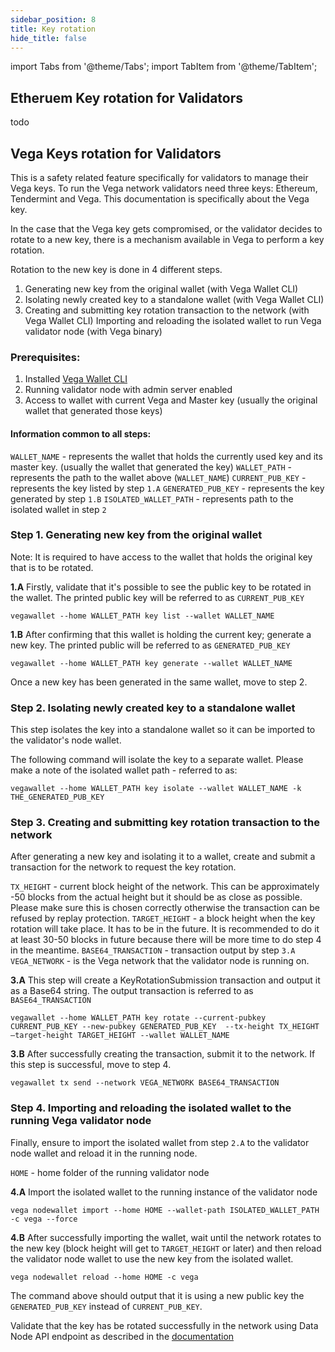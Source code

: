 ```yaml
---
sidebar_position: 8
title: Key rotation
hide_title: false
---
```


import Tabs from '@theme/Tabs';
import TabItem from '@theme/TabItem';


## Etheruem Key rotation for Validators

todo


## Vega Keys rotation for Validators

This is a safety related feature specifically for validators to manage their Vega keys. To run the Vega network validators need three keys: Ethereum, Tendermint and Vega. This documentation is specifically about the Vega key.

In the case that the Vega key gets compromised, or the validator decides to rotate to a new key, there is a mechanism available in Vega to perform a key rotation.

Rotation to the new key is done in 4 different steps.
1. Generating new key from the original wallet (with Vega Wallet CLI)
1. Isolating newly created key to a standalone wallet (with Vega Wallet CLI)
1. Creating and submitting key rotation transaction to the network (with Vega Wallet CLI)
Importing and reloading the isolated wallet to run Vega validator node (with Vega binary)


### Prerequisites:

1. Installed [Vega Wallet CLI](https://github.com/vegaprotocol/vegawallet)
1. Running validator node with admin server enabled
1. Access to wallet with current Vega and Master key (usually the original wallet that generated those keys)

#### Information common to all steps:

`WALLET_NAME` - represents the wallet that holds the currently used key and its master key. (usually the wallet that generated the key)
`WALLET_PATH` - represents the path to the wallet above (`WALLET_NAME`)
`CURRENT_PUB_KEY` - represents the key listed by step `1.A`
`GENERATED_PUB_KEY` - represents the key generated by step `1.B`
`ISOLATED_WALLET_PATH` - represents path to the isolated wallet in step `2`


### Step 1. Generating new key from the original wallet

Note: It is required to have access to the wallet that holds the original key that is to be rotated.

**1.A** Firstly, validate that it's possible to see the public key to be rotated in the wallet. The printed public key will be referred to as `CURRENT_PUB_KEY`

`vegawallet --home WALLET_PATH key list --wallet WALLET_NAME`

**1.B** After confirming that this wallet is holding the current key; generate a new key. The printed public will be referred to as `GENERATED_PUB_KEY`

`vegawallet --home WALLET_PATH key generate --wallet WALLET_NAME`

Once a new key has been generated in the same wallet,  move to step 2.


### Step 2. Isolating newly created key to a standalone wallet

This step isolates the key into a standalone wallet so it can be imported to the validator's node wallet.

The following command will isolate the key to a separate wallet. Please make a note of the isolated wallet path - referred to as:

`vegawallet --home WALLET_PATH key isolate --wallet WALLET_NAME -k THE_GENERATED_PUB_KEY`


### Step 3. Creating and submitting key rotation transaction to the network

After generating a new key and isolating it to a wallet, create and submit a transaction for the network to request the key rotation.

`TX_HEIGHT` - current block height of the network. This can be approximately -50 blocks from the actual height but it should be as close as possible. Please make sure this is chosen correctly otherwise the transaction can be refused by replay protection.
`TARGET_HEIGHT` - a block height when the key rotation will take place. It has to be in the future. It is recommended to do it at least 30-50 blocks in future because there will be more time to do step 4 in the meantime.
`BASE64_TRANSACTION` - transaction output by step `3.A`
`VEGA_NETWORK` - is the Vega network that the validator node is running on.

**3.A** This step will create a KeyRotationSubmission transaction and output it as a Base64 string. The output transaction is referred to as `BASE64_TRANSACTION`

```vegawallet --home WALLET_PATH key rotate --current-pubkey  CURRENT_PUB_KEY --new-pubkey GENERATED_PUB_KEY  --tx-height TX_HEIGHT —target-height TARGET_HEIGHT --wallet WALLET_NAME```

**3.B** After successfully creating the transaction, submit it to the network. If this step is successful, move to step 4.

`vegawallet tx send --network VEGA_NETWORK BASE64_TRANSACTION`


### Step 4. Importing and reloading the isolated wallet to the running Vega validator node

Finally, ensure to import the isolated wallet from step `2.A` to the validator node wallet and reload it in the running node.

`HOME` - home folder of the running validator node

**4.A** Import the isolated wallet to the running instance of the validator node

`vega nodewallet import --home HOME --wallet-path ISOLATED_WALLET_PATH -c vega --force`

**4.B** After successfully importing the wallet, wait until the network rotates to the new key (block height will get to `TARGET_HEIGHT` or later) and then reload the validator node wallet to use the new key from the isolated wallet.

`vega nodewallet reload --home HOME -c vega`

The command above should output that it is using a new public key the `GENERATED_PUB_KEY` instead of `CURRENT_PUB_KEY`.

Validate that the key has be rotated successfully in the network using Data Node API endpoint as described in the [documentation](https://docs.vega.xyz/docs/mainnet/api/rest/data-node/data#operation/GetKeyRotations)
